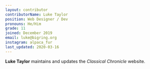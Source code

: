 ```yaml
---
layout: contributor
contributorName: Luke Taylor
position: Web Designer / Dev
pronouns: He/Him
grade: 11
joined: December 2019
email: luke@bigring.org
instagram: alpaca_fur
last_updated: 2020-03-16
---
```

**Luke Taylor** maintains and updates the *Classical Chronicle* website.
